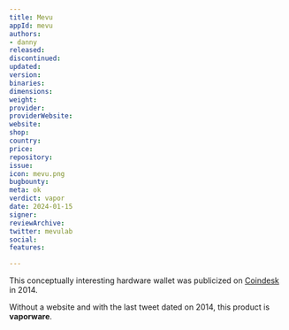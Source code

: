 ```yaml
---
title: Mevu
appId: mevu
authors:
- danny
released: 
discontinued: 
updated: 
version: 
binaries: 
dimensions:
weight: 
provider: 
providerWebsite: 
website: 
shop: 
country: 
price: 
repository: 
issue: 
icon: mevu.png
bugbounty: 
meta: ok
verdict: vapor
date: 2024-01-15
signer: 
reviewArchive: 
twitter: mevulab
social: 
features: 

---
```


This conceptually interesting hardware wallet was publicized on [Coindesk](https://www.coindesk.com/markets/2014/04/22/mevus-wearable-bitcoin-wallet-can-make-payments-with-a-gesture/) in 2014.

Without a website and with the last tweet dated on 2014, this product is **vaporware**. 